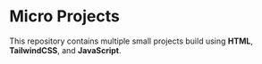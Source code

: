 # Micro Projects

This repository contains multiple small projects build using **HTML**, **TailwindCSS**, and **JavaScript**.
